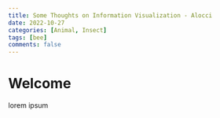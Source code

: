 ```yaml
---
title: Some Thoughts on Information Visualization - Alocci
date: 2022-10-27
categories: [Animal, Insect]
tags: [bee]
comments: false
---
```


# Welcome

lorem ipsum
